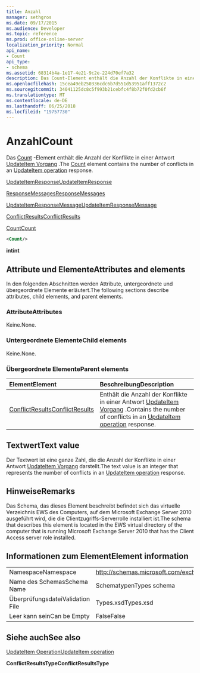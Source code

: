 ```yaml
---
title: Anzahl
manager: sethgros
ms.date: 09/17/2015
ms.audience: Developer
ms.topic: reference
ms.prod: office-online-server
localization_priority: Normal
api_name:
- Count
api_type:
- schema
ms.assetid: 68314b4a-1e17-4e21-9c2e-224d70ef7a32
description: Das Count-Element enthält die Anzahl der Konflikte in einer Antwort ein UpdateItem Vorgang.
ms.openlocfilehash: 15cea49eb250336cdc6b7d551d53951aff1372c2
ms.sourcegitcommit: 34041125dc8c5f993b21cebfc4f8b72f0fd2cb6f
ms.translationtype: MT
ms.contentlocale: de-DE
ms.lasthandoff: 06/25/2018
ms.locfileid: "19757730"
---
```

# <a name="count"></a><span data-ttu-id="c60d3-103">Anzahl</span><span class="sxs-lookup"><span data-stu-id="c60d3-103">Count</span></span>

<span data-ttu-id="c60d3-104">Das [Count](count.md) -Element enthält die Anzahl der Konflikte in einer Antwort [UpdateItem Vorgang](updateitem-operation.md) .</span><span class="sxs-lookup"><span data-stu-id="c60d3-104">The [Count](count.md) element contains the number of conflicts in an [UpdateItem operation](updateitem-operation.md) response.</span></span> 
  
[<span data-ttu-id="c60d3-105">UpdateItemResponse</span><span class="sxs-lookup"><span data-stu-id="c60d3-105">UpdateItemResponse</span></span>](updateitemresponse.md)
  
[<span data-ttu-id="c60d3-106">ResponseMessages</span><span class="sxs-lookup"><span data-stu-id="c60d3-106">ResponseMessages</span></span>](responsemessages.md)
  
[<span data-ttu-id="c60d3-107">UpdateItemResponseMessage</span><span class="sxs-lookup"><span data-stu-id="c60d3-107">UpdateItemResponseMessage</span></span>](updateitemresponsemessage.md)
  
[<span data-ttu-id="c60d3-108">ConflictResults</span><span class="sxs-lookup"><span data-stu-id="c60d3-108">ConflictResults</span></span>](conflictresults.md)
  
[<span data-ttu-id="c60d3-109">Count</span><span class="sxs-lookup"><span data-stu-id="c60d3-109">Count</span></span>](count.md)
  
```xml
<Count/>
```

 <span data-ttu-id="c60d3-110">**int**</span><span class="sxs-lookup"><span data-stu-id="c60d3-110">**int**</span></span>
## <a name="attributes-and-elements"></a><span data-ttu-id="c60d3-111">Attribute und Elemente</span><span class="sxs-lookup"><span data-stu-id="c60d3-111">Attributes and elements</span></span>

<span data-ttu-id="c60d3-112">In den folgenden Abschnitten werden Attribute, untergeordnete und übergeordnete Elemente erläutert.</span><span class="sxs-lookup"><span data-stu-id="c60d3-112">The following sections describe attributes, child elements, and parent elements.</span></span>
  
### <a name="attributes"></a><span data-ttu-id="c60d3-113">Attribute</span><span class="sxs-lookup"><span data-stu-id="c60d3-113">Attributes</span></span>

<span data-ttu-id="c60d3-114">Keine.</span><span class="sxs-lookup"><span data-stu-id="c60d3-114">None.</span></span>
  
### <a name="child-elements"></a><span data-ttu-id="c60d3-115">Untergeordnete Elemente</span><span class="sxs-lookup"><span data-stu-id="c60d3-115">Child elements</span></span>

<span data-ttu-id="c60d3-116">Keine.</span><span class="sxs-lookup"><span data-stu-id="c60d3-116">None.</span></span>
  
### <a name="parent-elements"></a><span data-ttu-id="c60d3-117">Übergeordnete Elemente</span><span class="sxs-lookup"><span data-stu-id="c60d3-117">Parent elements</span></span>

|<span data-ttu-id="c60d3-118">**Element**</span><span class="sxs-lookup"><span data-stu-id="c60d3-118">**Element**</span></span>|<span data-ttu-id="c60d3-119">**Beschreibung**</span><span class="sxs-lookup"><span data-stu-id="c60d3-119">**Description**</span></span>|
|:-----|:-----|
|[<span data-ttu-id="c60d3-120">ConflictResults</span><span class="sxs-lookup"><span data-stu-id="c60d3-120">ConflictResults</span></span>](conflictresults.md) <br/> |<span data-ttu-id="c60d3-121">Enthält die Anzahl der Konflikte in einer Antwort [UpdateItem Vorgang](updateitem-operation.md) .</span><span class="sxs-lookup"><span data-stu-id="c60d3-121">Contains the number of conflicts in an [UpdateItem operation](updateitem-operation.md) response.</span></span>  <br/> |
   
## <a name="text-value"></a><span data-ttu-id="c60d3-122">Textwert</span><span class="sxs-lookup"><span data-stu-id="c60d3-122">Text value</span></span>

<span data-ttu-id="c60d3-123">Der Textwert ist eine ganze Zahl, die die Anzahl der Konflikte in einer Antwort [UpdateItem Vorgang](updateitem-operation.md) darstellt.</span><span class="sxs-lookup"><span data-stu-id="c60d3-123">The text value is an integer that represents the number of conflicts in an [UpdateItem operation](updateitem-operation.md) response.</span></span> 
  
## <a name="remarks"></a><span data-ttu-id="c60d3-124">Hinweise</span><span class="sxs-lookup"><span data-stu-id="c60d3-124">Remarks</span></span>

<span data-ttu-id="c60d3-125">Das Schema, das dieses Element beschreibt befindet sich das virtuelle Verzeichnis EWS des Computers, auf dem Microsoft Exchange Server 2010 ausgeführt wird, die die Clientzugriffs-Serverrolle installiert ist.</span><span class="sxs-lookup"><span data-stu-id="c60d3-125">The schema that describes this element is located in the EWS virtual directory of the computer that is running Microsoft Exchange Server 2010 that has the Client Access server role installed.</span></span>
  
## <a name="element-information"></a><span data-ttu-id="c60d3-126">Informationen zum Element</span><span class="sxs-lookup"><span data-stu-id="c60d3-126">Element information</span></span>

|||
|:-----|:-----|
|<span data-ttu-id="c60d3-127">Namespace</span><span class="sxs-lookup"><span data-stu-id="c60d3-127">Namespace</span></span>  <br/> |http://schemas.microsoft.com/exchange/services/2006/types  <br/> |
|<span data-ttu-id="c60d3-128">Name des Schemas</span><span class="sxs-lookup"><span data-stu-id="c60d3-128">Schema Name</span></span>  <br/> |<span data-ttu-id="c60d3-129">Schematypen</span><span class="sxs-lookup"><span data-stu-id="c60d3-129">Types schema</span></span>  <br/> |
|<span data-ttu-id="c60d3-130">Überprüfungsdatei</span><span class="sxs-lookup"><span data-stu-id="c60d3-130">Validation File</span></span>  <br/> |<span data-ttu-id="c60d3-131">Types.xsd</span><span class="sxs-lookup"><span data-stu-id="c60d3-131">Types.xsd</span></span>  <br/> |
|<span data-ttu-id="c60d3-132">Leer kann sein</span><span class="sxs-lookup"><span data-stu-id="c60d3-132">Can be Empty</span></span>  <br/> |<span data-ttu-id="c60d3-133">False</span><span class="sxs-lookup"><span data-stu-id="c60d3-133">False</span></span>  <br/> |
   
## <a name="see-also"></a><span data-ttu-id="c60d3-134">Siehe auch</span><span class="sxs-lookup"><span data-stu-id="c60d3-134">See also</span></span>



[<span data-ttu-id="c60d3-135">UpdateItem Operation</span><span class="sxs-lookup"><span data-stu-id="c60d3-135">UpdateItem operation</span></span>](updateitem-operation.md)
  
 <span data-ttu-id="c60d3-136">**ConflictResultsType**</span><span class="sxs-lookup"><span data-stu-id="c60d3-136">**ConflictResultsType**</span></span>


